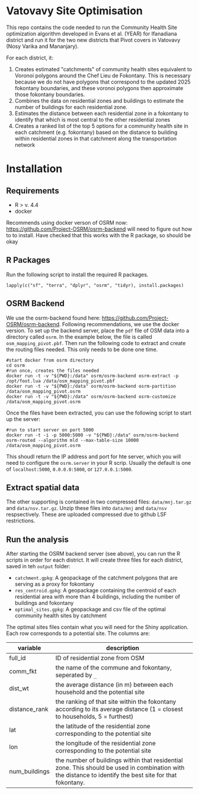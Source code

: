 # Vatovavy Site Optimisation

This repo contains the code needed to run the Community Health Site optimization algorithm developed in Evans et al. (YEAR) for Ifanadiana district and run it for the two new districts that Pivot covers in Vatovavy (Nosy Varika and Mananjary).

For each district, it:

1. Creates estimated "catchments" of community health sites equivalent to Voronoi polygons around the Chef Lieu de Fokontany. This is necessary because we do not have polygons that correspond to the updated 2025 fokontany boundaries, and these voronoi polygons then approximate those fokontany boundaries.
2. Combines the data on residential zones and buildings to estimate the number of buildings for each residential zone.
3. Estimates the distance between each residential zone in a fokontany to identify that which is most central to the other residential zones
2. Creates a ranked list of the top 5 options for a community health site in each catchment (e.g. fokontany) based on the distance to building within residential zones in that catchment along the transportation network

# Installation

## Requirements

- R > v. 4.4
- docker

Recommends using docker verson of OSRM now: https://github.com/Project-OSRM/osrm-backend
will need to figure out how to to install. Have checked that this works with the R package, so should be okay

## R Packages

Run the following script to install the required R packages.

```
lapply(c("sf", "terra", "dplyr", "osrm", "tidyr), install.packages)
```

## OSRM Backend

We use the osrm-backend found here: https://github.com/Project-OSRM/osrm-backend. Following recommendations, we use the docker version. To set up the backend server, place the `pdf` file of OSM data into a directory called `osrm`. In the example below, the file is called `osm_mapping_pivot.pbf`. Then run the following code to extract and create the routing files needed. This only needs to be done one time.

```
#start docker from osrm directory
cd osrm
#run once, creates the files needed
docker run -t -v "${PWD}:/data" osrm/osrm-backend osrm-extract -p /opt/foot.lua /data/osm_mapping_pivot.pbf
docker run -t -v "${PWD}:/data" osrm/osrm-backend osrm-partition /data/osm_mapping_pivot.osrm  
docker run -t -v "${PWD}:/data" osrm/osrm-backend osrm-customize /data/osm_mapping_pivot.osrm 
```

Once the files have been extracted, you can use the following script to start up the server:

```
#run to start server on port 5000
docker run -t -i -p 5000:5000 -v "${PWD}:/data" osrm/osrm-backend osrm-routed --algorithm mld --max-table-size 10000 /data/osm_mapping_pivot.osrm 
```

This shoudl return the IP address and port for hte server, which you will need to configure the `osrm.server` in your R scrip. Usually the default is one of `localhost:5000`, `0.0.0.0:5000`, or `127.0.0.1:5000`.

## Extract spatial data

The other supporting is contained in two compressed files: `data/mnj.tar.gz` and `data/nsv.tar.gz`. Unzip these files into `data/mnj` and `data/nsv` respsectively. These are uploaded compressed due to github LSF restrictions.


## Run the analysis

After starting the OSRM backend server (see above), you can run the R scripts in order for each district. It will create three files for each district, saved in teh `output` folder:

- `catchment.gpkg`: A geopackage of the catchment polygons that are serving as a proxy for fokontany
- `res_centroid.gpkg`: A geopackage containing the centroid of each residential area with more than 4 buildings, including the number of buildings and fokontany
- `optimal_sites.gpkg`: A geopackage and csv file of the optimal community health sites by catchment 

The optimal sites files contain what you will need for the Shiny application. Each row corresponds to a potential site. The columns are:

| variable      | description                                                                                                                                              |
|---------------|----------------------------------------------------------------------------------------------------------------------------------------------------------|
| full_id       | ID of residential zone from OSM                                                                                                                          |
| comm_fkt      | the name of the commune and fokontany, seperated by `_`                                                                                                  |
| dist_wt       | the average distance (in m) between each household and the potential site                                                                                |
| distance_rank | the ranking of that site within the fokontany according to its average distance (1 = closest to households, 5 = furthest)                                |
| lat           | the latitude of the residential zone corresponding to the potential site                                                                                 |
| lon           | the longitude of the residential zone corresponding to the potential site                                                                                |
| num_buildings | the number of buildings within that residential zone. This should be used in combination with the distance to identify the best site for that fokontany. |